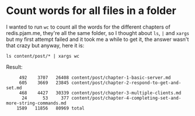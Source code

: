 # Count words for all files in a folder

I wanted to run `wc` to count all the words for the different chapters of
redis.pjam.me, they're all the same folder, so I thought about `ls`, `|` and
`xargs` but my first attempt failed and it took me a while to get it, the
answer wasn't that crazy but anyway, here it is:

```
ls content/post/* | xargs wc
```

Result:

```
     492    3707   26408 content/post/chapter-1-basic-server.md
     605    3669   23845 content/post/chapter-2-respond-to-get-and-set.md
     468    4427   30339 content/post/chapter-3-multiple-clients.md
      24      53     377 content/post/chapter-4-completing-set-and-more-string-commands.md
    1589   11856   80969 total
```
